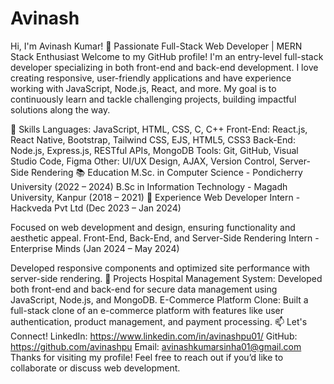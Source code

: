 # Avinash
Hi, I'm Avinash Kumar! 👋
Passionate Full-Stack Web Developer | MERN Stack Enthusiast
Welcome to my GitHub profile! I'm an entry-level full-stack developer specializing in both front-end and back-end development. I love creating responsive, user-friendly applications and have experience working with JavaScript, Node.js, React, and more. My goal is to continuously learn and tackle challenging projects, building impactful solutions along the way.

🔧 Skills
Languages: JavaScript, HTML, CSS, C, C++
Front-End: React.js, React Native, Bootstrap, Tailwind CSS, EJS, HTML5, CSS3
Back-End: Node.js, Express.js, RESTful APIs, MongoDB
Tools: Git, GitHub, Visual Studio Code, Figma
Other: UI/UX Design, AJAX, Version Control, Server-Side Rendering
📚 Education
M.Sc. in Computer Science - Pondicherry University (2022 – 2024)
B.Sc in  Information Technology - Magadh University, Kanpur (2018 – 2021)
💼 Experience
Web Developer Intern - Hackveda Pvt Ltd (Dec 2023 – Jan 2024)

Focused on web development and design, ensuring functionality and aesthetic appeal.
Front-End, Back-End, and Server-Side Rendering Intern - Enterprise Minds (Jan 2024 – May 2024)

Developed responsive components and optimized site performance with server-side rendering.
🌟 Projects
Hospital Management System: Developed both front-end and back-end for secure data management using JavaScript, Node.js, and MongoDB.
E-Commerce Platform Clone: Built a full-stack clone of an e-commerce platform with features like user authentication, product management, and payment processing.
📫 Let's Connect!
LinkedIn: https://www.linkedin.com/in/avinashpu01/
GitHub: https://github.com/avinashpu
Email: avinashkumarsinha01@gmail.com
Thanks for visiting my profile! Feel free to reach out if you’d like to collaborate or discuss web development.
